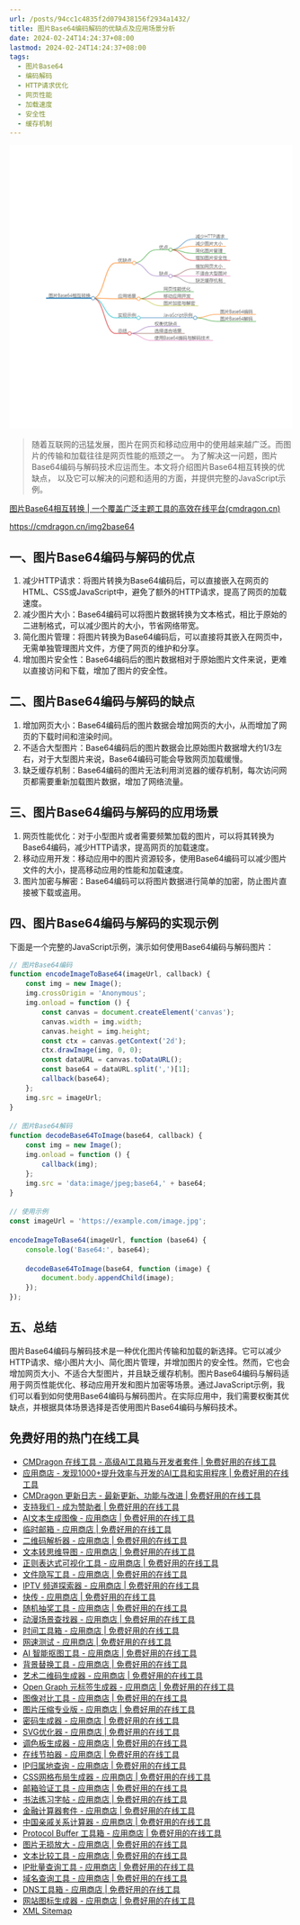 ```yaml
---
url: /posts/94cc1c4835f2d079438156f2934a1432/
title: 图片Base64编码解码的优缺点及应用场景分析
date: 2024-02-24T14:24:37+08:00
lastmod: 2024-02-24T14:24:37+08:00
tags:
  - 图片Base64
  - 编码解码
  - HTTP请求优化
  - 网页性能
  - 加载速度
  - 安全性
  - 缓存机制
---
```



<img src="/images/2024_02_24 14_15_09.png" title="2024_02_24 14_15_09.png" alt="2024_02_24 14_15_09.png"/>

> 随着互联网的迅猛发展，图片在网页和移动应用中的使用越来越广泛。而图片的传输和加载往往是网页性能的瓶颈之一。
> 为了解决这一问题，图片Base64编码与解码技术应运而生。本文将介绍图片Base64相互转换的优缺点，
> 以及它可以解决的问题和适用的方面，并提供完整的JavaScript示例。

[图片Base64相互转换 | 一个覆盖广泛主题工具的高效在线平台(cmdragon.cn)](https://cmdragon.cn/img2base64)

https://cmdragon.cn/img2base64

## 一、图片Base64编码与解码的优点

1. 减少HTTP请求：将图片转换为Base64编码后，可以直接嵌入在网页的HTML、CSS或JavaScript中，避免了额外的HTTP请求，提高了网页的加载速度。
2. 减少图片大小：Base64编码可以将图片数据转换为文本格式，相比于原始的二进制格式，可以减少图片的大小，节省网络带宽。
3. 简化图片管理：将图片转换为Base64编码后，可以直接将其嵌入在网页中，无需单独管理图片文件，方便了网页的维护和分享。
4. 增加图片安全性：Base64编码后的图片数据相对于原始图片文件来说，更难以直接访问和下载，增加了图片的安全性。

## 二、图片Base64编码与解码的缺点

1. 增加网页大小：Base64编码后的图片数据会增加网页的大小，从而增加了网页的下载时间和渲染时间。
2. 不适合大型图片：Base64编码后的图片数据会比原始图片数据增大约1/3左右，对于大型图片来说，Base64编码可能会导致网页加载缓慢。
3. 缺乏缓存机制：Base64编码的图片无法利用浏览器的缓存机制，每次访问网页都需要重新加载图片数据，增加了网络流量。

## 三、图片Base64编码与解码的应用场景

1. 网页性能优化：对于小型图片或者需要频繁加载的图片，可以将其转换为Base64编码，减少HTTP请求，提高网页的加载速度。
2. 移动应用开发：移动应用中的图片资源较多，使用Base64编码可以减少图片文件的大小，提高移动应用的性能和加载速度。
3. 图片加密与解密：Base64编码可以将图片数据进行简单的加密，防止图片直接被下载或盗用。

## 四、图片Base64编码与解码的实现示例

下面是一个完整的JavaScript示例，演示如何使用Base64编码与解码图片：

```javascript
// 图片Base64编码
function encodeImageToBase64(imageUrl, callback) {
    const img = new Image();
    img.crossOrigin = 'Anonymous';
    img.onload = function () {
        const canvas = document.createElement('canvas');
        canvas.width = img.width;
        canvas.height = img.height;
        const ctx = canvas.getContext('2d');
        ctx.drawImage(img, 0, 0);
        const dataURL = canvas.toDataURL();
        const base64 = dataURL.split(',')[1];
        callback(base64);
    };
    img.src = imageUrl;
}

// 图片Base64解码
function decodeBase64ToImage(base64, callback) {
    const img = new Image();
    img.onload = function () {
        callback(img);
    };
    img.src = 'data:image/jpeg;base64,' + base64;
}

// 使用示例
const imageUrl = 'https://example.com/image.jpg';

encodeImageToBase64(imageUrl, function (base64) {
    console.log('Base64:', base64);

    decodeBase64ToImage(base64, function (image) {
        document.body.appendChild(image);
    });
});
```

## 五、总结

图片Base64编码与解码技术是一种优化图片传输和加载的新选择。它可以减少HTTP请求、缩小图片大小、简化图片管理，并增加图片的安全性。然而，它也会增加网页大小、不适合大型图片，并且缺乏缓存机制。图片Base64编码与解码适用于网页性能优化、移动应用开发和图片加密等场景。通过JavaScript示例，我们可以看到如何使用Base64编码与解码图片。在实际应用中，我们需要权衡其优缺点，并根据具体场景选择是否使用图片Base64编码与解码技术。

## 免费好用的热门在线工具

- [CMDragon 在线工具 - 高级AI工具箱与开发者套件 | 免费好用的在线工具](https://tools.cmdragon.cn/zh)
- [应用商店 - 发现1000+提升效率与开发的AI工具和实用程序 | 免费好用的在线工具](https://tools.cmdragon.cn/zh/apps?category=trending)
- [CMDragon 更新日志 - 最新更新、功能与改进 | 免费好用的在线工具](https://tools.cmdragon.cn/zh/changelog)
- [支持我们 - 成为赞助者 | 免费好用的在线工具](https://tools.cmdragon.cn/zh/sponsor)
- [AI文本生成图像 - 应用商店 | 免费好用的在线工具](https://tools.cmdragon.cn/zh/apps/text-to-image-ai)
- [临时邮箱 - 应用商店 | 免费好用的在线工具](https://tools.cmdragon.cn/zh/apps/temp-email)
- [二维码解析器 - 应用商店 | 免费好用的在线工具](https://tools.cmdragon.cn/zh/apps/qrcode-parser)
- [文本转思维导图 - 应用商店 | 免费好用的在线工具](https://tools.cmdragon.cn/zh/apps/text-to-mindmap)
- [正则表达式可视化工具 - 应用商店 | 免费好用的在线工具](https://tools.cmdragon.cn/zh/apps/regex-visualizer)
- [文件隐写工具 - 应用商店 | 免费好用的在线工具](https://tools.cmdragon.cn/zh/apps/steganography-tool)
- [IPTV 频道探索器 - 应用商店 | 免费好用的在线工具](https://tools.cmdragon.cn/zh/apps/iptv-explorer)
- [快传 - 应用商店 | 免费好用的在线工具](https://tools.cmdragon.cn/zh/apps/snapdrop)
- [随机抽奖工具 - 应用商店 | 免费好用的在线工具](https://tools.cmdragon.cn/zh/apps/lucky-draw)
- [动漫场景查找器 - 应用商店 | 免费好用的在线工具](https://tools.cmdragon.cn/zh/apps/anime-scene-finder)
- [时间工具箱 - 应用商店 | 免费好用的在线工具](https://tools.cmdragon.cn/zh/apps/time-toolkit)
- [网速测试 - 应用商店 | 免费好用的在线工具](https://tools.cmdragon.cn/zh/apps/speed-test)
- [AI 智能抠图工具 - 应用商店 | 免费好用的在线工具](https://tools.cmdragon.cn/zh/apps/background-remover)
- [背景替换工具 - 应用商店 | 免费好用的在线工具](https://tools.cmdragon.cn/zh/apps/background-replacer)
- [艺术二维码生成器 - 应用商店 | 免费好用的在线工具](https://tools.cmdragon.cn/zh/apps/artistic-qrcode)
- [Open Graph 元标签生成器 - 应用商店 | 免费好用的在线工具](https://tools.cmdragon.cn/zh/apps/open-graph-generator)
- [图像对比工具 - 应用商店 | 免费好用的在线工具](https://tools.cmdragon.cn/zh/apps/image-comparison)
- [图片压缩专业版 - 应用商店 | 免费好用的在线工具](https://tools.cmdragon.cn/zh/apps/image-compressor)
- [密码生成器 - 应用商店 | 免费好用的在线工具](https://tools.cmdragon.cn/zh/apps/password-generator)
- [SVG优化器 - 应用商店 | 免费好用的在线工具](https://tools.cmdragon.cn/zh/apps/svg-optimizer)
- [调色板生成器 - 应用商店 | 免费好用的在线工具](https://tools.cmdragon.cn/zh/apps/color-palette)
- [在线节拍器 - 应用商店 | 免费好用的在线工具](https://tools.cmdragon.cn/zh/apps/online-metronome)
- [IP归属地查询 - 应用商店 | 免费好用的在线工具](https://tools.cmdragon.cn/zh/apps/ip-geolocation)
- [CSS网格布局生成器 - 应用商店 | 免费好用的在线工具](https://tools.cmdragon.cn/zh/apps/css-grid-layout)
- [邮箱验证工具 - 应用商店 | 免费好用的在线工具](https://tools.cmdragon.cn/zh/apps/email-validator)
- [书法练习字帖 - 应用商店 | 免费好用的在线工具](https://tools.cmdragon.cn/zh/apps/calligraphy-practice)
- [金融计算器套件 - 应用商店 | 免费好用的在线工具](https://tools.cmdragon.cn/zh/apps/finance-calculator-suite)
- [中国亲戚关系计算器 - 应用商店 | 免费好用的在线工具](https://tools.cmdragon.cn/zh/apps/chinese-kinship-calculator)
- [Protocol Buffer 工具箱 - 应用商店 | 免费好用的在线工具](https://tools.cmdragon.cn/zh/apps/protobuf-toolkit)
- [图片无损放大 - 应用商店 | 免费好用的在线工具](https://tools.cmdragon.cn/zh/apps/image-upscaler)
- [文本比较工具 - 应用商店 | 免费好用的在线工具](https://tools.cmdragon.cn/zh/apps/text-compare)
- [IP批量查询工具 - 应用商店 | 免费好用的在线工具](https://tools.cmdragon.cn/zh/apps/ip-batch-lookup)
- [域名查询工具 - 应用商店 | 免费好用的在线工具](https://tools.cmdragon.cn/zh/apps/domain-finder)
- [DNS工具箱 - 应用商店 | 免费好用的在线工具](https://tools.cmdragon.cn/zh/apps/dns-toolkit)
- [网站图标生成器 - 应用商店 | 免费好用的在线工具](https://tools.cmdragon.cn/zh/apps/favicon-generator)
- [XML Sitemap](https://tools.cmdragon.cn/sitemap_index.xml)
